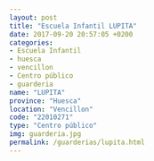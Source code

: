 ```yaml
---
layout: post
title: "Escuela Infantil LUPITA"
date: 2017-09-20 20:57:05 +0200
categories:
- Escuela Infantil
- huesca
- vencillon
- Centro público
- guarderia
name: "LUPITA"
province: "Huesca"
location: "Vencillon"
code: "22010271"
type: "Centro público"
img: guarderia.jpg
permalink: /guarderias/lupita.html
---
```

